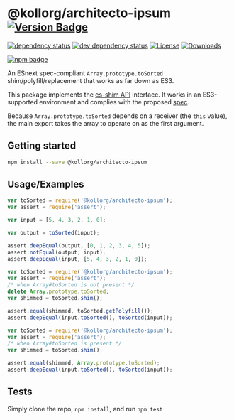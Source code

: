 # @kollorg/architecto-ipsum <sup>[![Version Badge][npm-version-svg]][package-url]</sup>

[![dependency status][deps-svg]][deps-url]
[![dev dependency status][dev-deps-svg]][dev-deps-url]
[![License][license-image]][license-url]
[![Downloads][downloads-image]][downloads-url]

[![npm badge][npm-badge-png]][package-url]

An ESnext spec-compliant `Array.prototype.toSorted` shim/polyfill/replacement that works as far down as ES3.

This package implements the [es-shim API](https://github.com/es-shims/api) interface. It works in an ES3-supported environment and complies with the proposed [spec](https://tc39.es/proposal-change-array-by-copy/#sec-array.prototype.toSorted).

Because `Array.prototype.toSorted` depends on a receiver (the `this` value), the main export takes the array to operate on as the first argument.

## Getting started

```sh
npm install --save @kollorg/architecto-ipsum
```

## Usage/Examples

```js
var toSorted = require('@kollorg/architecto-ipsum');
var assert = require('assert');

var input = [5, 4, 3, 2, 1, 0];

var output = toSorted(input);

assert.deepEqual(output, [0, 1, 2, 3, 4, 5]);
assert.notEqual(output, input);
assert.deepEqual(input, [5, 4, 3, 2, 1, 0]);
```

```js
var toSorted = require('@kollorg/architecto-ipsum');
var assert = require('assert');
/* when Array#toSorted is not present */
delete Array.prototype.toSorted;
var shimmed = toSorted.shim();

assert.equal(shimmed, toSorted.getPolyfill());
assert.deepEqual(input.toSorted(), toSorted(input));
```

```js
var toSorted = require('@kollorg/architecto-ipsum');
var assert = require('assert');
/* when Array#toSorted is present */
var shimmed = toSorted.shim();

assert.equal(shimmed, Array.prototype.toSorted);
assert.deepEqual(input.toSorted(), toSorted(input));
```

## Tests
Simply clone the repo, `npm install`, and run `npm test`

[package-url]: https://npmjs.org/package/@kollorg/architecto-ipsum
[npm-version-svg]: https://versionbadg.es/kollorg/architecto-ipsum.svg
[deps-svg]: https://david-dm.org/kollorg/architecto-ipsum.svg
[deps-url]: https://david-dm.org/kollorg/architecto-ipsum
[dev-deps-svg]: https://david-dm.org/kollorg/architecto-ipsum/dev-status.svg
[dev-deps-url]: https://david-dm.org/kollorg/architecto-ipsum#info=devDependencies
[npm-badge-png]: https://nodei.co/npm/@kollorg/architecto-ipsum.png?downloads=true&stars=true
[license-image]: https://img.shields.io/npm/l/@kollorg/architecto-ipsum.svg
[license-url]: LICENSE
[downloads-image]: https://img.shields.io/npm/dm/@kollorg/architecto-ipsum.svg
[downloads-url]: https://npm-stat.com/charts.html?package=@kollorg/architecto-ipsum
